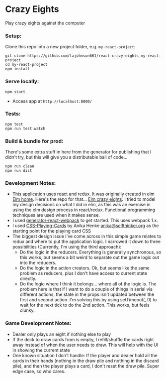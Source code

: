 # Crazy Eights

Play crazy eights against the computer


### Setup:
Clone this repo into a new project folder, e.g. `my-react-project`:

```
git clone https://github.com/tajohnson661/react-crazy-eights my-react-project
cd my-react-project
npm install
```



### Serve locally:
```
npm start
```
* Access app at `http://localhost:8000/`


### Tests:
```
npm test
npm run test:watch
```
### Build & bundle for prod:
There's some extra stuff in here from the generator for publishing that I didn't try, but this will give you a distributable ball of code...

```
npm run clean
npm run dist
```

### Development Notes:

* This application uses react and redux.  It was originally created in elm  [Elm home](http:/elm-lang.org).  Here's the repo for that... [Elm crazy eights](https://github.com/tajohnson661/elm-crazy-eights).  I tried to model my design decisions on what I did in elm, as this was an exercise in using the elm design process in react/redux.  Functional programming techniques are used when it makes sense.
* I used [generator-react-webpack](https://github.com/react-webpack-generators/generator-react-webpack) to get started.  This uses webpack 1.x.
* I used [CSS-Playing-Cards](http://selfthinker.github.com/CSS-Playing-Cards/) by Anika Henke <anika@selfthinker.org> as the starting point for the playing card CSS
* The biggest design issue I've come across in this simple game relates to redux and where to put the application logic.  I narrowed it down to three possibilities (Currently, I'm using the third approach):
	* Do the logic in the reducers.  Everything is generally synchronous, so this works, but seems a bit weird to separate out the game logic out into the reducers.
	* Do the logic in the action creators.  Ok, but seems like the same problem as reducers, plus I don't have access to current state directly.
	* Do the logic where I think it belongs... where all of the logic is.  The problem here is that if I want to do a couple of things in serial via different actions, the state in the props isn't updated between the first and second action.  I'm solving this by using setTimeout(, 0) to wait for the next tick to do the 2nd action.  This works, but feels clunky.


### Game Development Notes:

* Dealer only plays an eight if nothing else to play
* If the deck to draw cards from is empty, I refill/shuffle the cards right away instead of when the user needs to draw.  This will help with the UI in showing the current state
* One known situation I don't handle: If the player and dealer hold all the cards in their hands (nothing in the draw pile and nothing in the discard pile), and then the player plays a card, I don't reset the draw pile.  Super edge case, so who cares.

